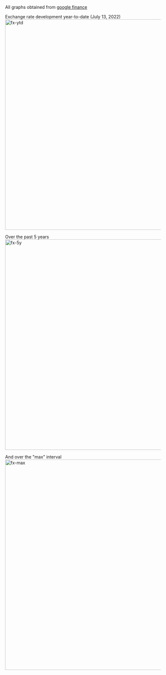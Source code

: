 All graphs obtained from [google finance](https://www.google.com/finance/)

Exchange rate development year-to-date (July 13, 2022)
<img width="680" alt="fx-ytd" src="https://user-images.githubusercontent.com/5073648/178780281-4129a16a-c926-404b-83d9-61870fc9e50e.png">

Over the past 5 years
<img width="680" alt="fx-5y" src="https://user-images.githubusercontent.com/5073648/178780368-2c8fdeb6-c36b-40d5-be08-be9b81fdef88.png">

And over the "max" interval
<img width="680" alt="fx-max" src="https://user-images.githubusercontent.com/5073648/178780427-2b2230e0-ac63-4675-a26c-0366b45cc2d1.png">
